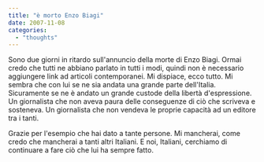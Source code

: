 ```yaml
---
title: "è morto Enzo Biagi"
date: 2007-11-08
categories: 
  - "thoughts"
---
```


Sono due giorni in ritardo sull'annuncio della morte di Enzo Biagi. Ormai credo che tutti ne abbiano parlato in tutti i modi, quindi non è necessario aggiungere link ad articoli contemporanei. Mi dispiace, ecco tutto. Mi sembra che con lui se ne sia andata una grande parte dell'Italia. Sicuramente se ne è andato un grande custode della libertà d'espressione. Un giornalista che non aveva paura delle conseguenze di ciò che scriveva e sosteneva. Un giornalista che non vendeva le proprie capacità ad un editore tra i tanti.

Grazie per l'esempio che hai dato a tante persone. Mi mancherai, come credo che mancherai a tanti altri Italiani. E noi, Italiani, cerchiamo di continuare a fare ciò che lui ha sempre fatto.
